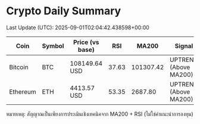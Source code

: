 # Crypto Daily Summary

Last Update (UTC): 2025-09-01T02:04:42.438598+00:00

| Coin | Symbol | Price (vs base) | RSI | MA200 | Signal |
|------|--------|------------------|-----|-------|--------|
| Bitcoin | BTC | 108149.64 USD | 37.63 | 101307.42 | UPTREND (Above MA200) |
| Ethereum | ETH | 4413.57 USD | 53.35 | 2687.80 | UPTREND (Above MA200) |

หมายเหตุ: สัญญาณเป็นเพียงการประเมินเชิงเทคนิคจาก MA200 + RSI (ไม่ใช่คำแนะนำการลงทุน)